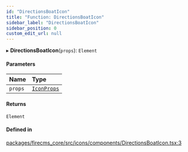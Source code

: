 ```yaml
---
id: "DirectionsBoatIcon"
title: "Function: DirectionsBoatIcon"
sidebar_label: "DirectionsBoatIcon"
sidebar_position: 0
custom_edit_url: null
---
```


▸ **DirectionsBoatIcon**(`props`): `Element`

#### Parameters

| Name | Type |
| :------ | :------ |
| `props` | [`IconProps`](../types/IconProps.md) |

#### Returns

`Element`

#### Defined in

[packages/firecms_core/src/icons/components/DirectionsBoatIcon.tsx:3](https://github.com/FireCMSco/firecms/blob/d45f3739/packages/firecms_core/src/icons/components/DirectionsBoatIcon.tsx#L3)
